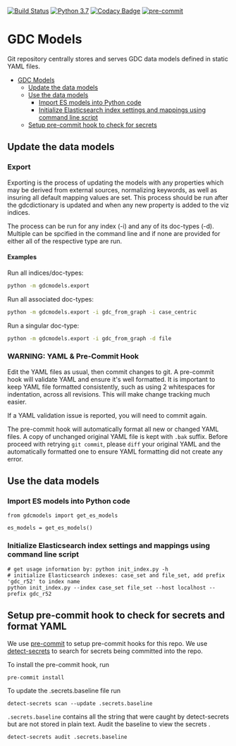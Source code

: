 [![Build Status](https://travis-ci.org/NCI-GDC/gdc-models.svg)](https://travis-ci.org/NCI-GDC/gdc-models)
[![Python 3.7](https://img.shields.io/badge/python-3.7-blue.svg)](https://www.python.org/downloads/release/python-370/)
[![Codacy Badge](https://api.codacy.com/project/badge/Grade/f71223e269e64eaaa9f6069ceab526c2)](https://www.codacy.com/manual/NCI-GDC/gdc-models?utm_source=github.com&amp;utm_medium=referral&amp;utm_content=NCI-GDC/gdc-models&amp;utm_campaign=Badge_Grade)
[![pre-commit](https://img.shields.io/badge/pre--commit-enabled-brightgreen?logo=pre-commit&logoColor=white)](https://github.com/pre-commit/pre-commit)

# GDC Models

Git repository centrally stores and serves GDC data models defined in static YAML files.

- [GDC Models](#gdc-models)
  - [Update the data models](#update-the-data-models)
  - [Use the data models](#use-the-data-models)
    - [Import ES models into Python code](#import-es-models-into-python-code)
    - [Initialize Elasticsearch index settings and mappings using command line script](#initialize-elasticsearch-index-settings-and-mappings-using-command-line-script)
  - [Setup pre-commit hook to check for secrets](#setup-pre-commit-hook-to-check-for-secrets)


## Update the data models

### Export

Exporting is the process of updating the models with any properties which may be derived from external sources, normalizing keywords, as well as insuring all default mapping values are set. This process should be run after the gdcdictionary is updated and when any new property is added to the viz indices.

The process can be run for any index (-i) and any of its doc-types (-d). Multiple can be spcified in the command line and if none are provided for either all of the respective type are run.

#### Examples
Run all indices/doc-types:
```bash
python -m gdcmodels.export
```

Run all associated doc-types:
```bash
python -m gdcmodels.export -i gdc_from_graph -i case_centric
```

Run a singular doc-type:
```bash
python -m gdcmodels.export -i gdc_from_graph -d file
```

### WARNING: YAML & Pre-Commit Hook

Edit the YAML files as usual, then commit changes to git. A pre-commit hook will
validate YAML and ensure it's well formatted. It is important to keep YAML file formatted
consistently, such as using 2 whitespaces for indentation, across all revisions. This
will make change tracking much easier.

If a YAML validation issue is reported, you will need to commit again.

The pre-commit hook will automatically format all new or changed YAML files. A copy of unchanged original YAML file
is kept with `.bak` suffix. Before proceed with retrying `git commit`, please `diff` your original YAML
and the automatically formatted one to ensure YAML formatting did not create any error.

## Use the data models

### Import ES models into Python code

```
from gdcmodels import get_es_models

es_models = get_es_models()
```

### Initialize Elasticsearch index settings and mappings using command line script

```
# get usage information by: python init_index.py -h
# initialize Elasticsearch indexes: case_set and file_set, add prefix 'gdc_r52' to index name
python init_index.py --index case_set file_set --host localhost --prefix gdc_r52
```

## Setup pre-commit hook to check for secrets and format YAML

We use [pre-commit](https://pre-commit.com/) to setup pre-commit hooks for this repo.
We use [detect-secrets](https://github.com/Yelp/detect-secrets) to search for secrets being committed into the repo.

To install the pre-commit hook, run
```
pre-commit install
```

To update the .secrets.baseline file run
```
detect-secrets scan --update .secrets.baseline
```

`.secrets.baseline` contains all the string that were caught by detect-secrets but are not stored in plain text. Audit the baseline to view the secrets .

```
detect-secrets audit .secrets.baseline
```

